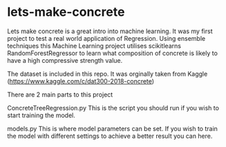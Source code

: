 # lets-make-concrete

Lets make concrete is a great intro into machine learning. It was my first project to test a real world application of Regression.
Using ensemble techniques this Machine Learning project utilises scikitlearns RandomForestRegressor to learn what composition of concrete is likely to
have a high compressive strength value. 

The dataset is included in this repo. It was orginally taken from Kaggle  (https://www.kaggle.com/c/dat300-2018-concrete)

There are 2 main parts to this project

ConcreteTreeRegression.py
This is the script you should run if you wish to start training the model.

models.py
This is  where model parameters can be set. If you wish to train the model with different settings to achieve a better result you can here.


